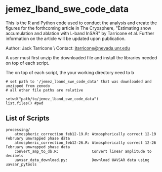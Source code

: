 # jemez_lband_swe_code_data

This is the R and Python code used to conduct the analysis and create the figures for the forthcoming article in The Cryosphere, "Estimating snow accumulation and ablation with L-band InSAR" by Tarricone et al. Further information on the article will be updated upon publication.

Author: Jack Tarricone \\
Contact: jtarricone@nevada.unr.edu

A user must first unzip the downloaded file and install the libraries needed on top of each script.

The on top of each script, the your working directory need to b

```
# set path to '/jemez_lband_swe_code_data' that was downloaded and unzipped from zenodo
# all other file paths are relative

setwd("path/to/jemez_lband_swe_code_data")
list.files() #pwd
```

## List of Scripts

	processing/
		atmospheric_correction_feb12-19.R: Atmospherically correct 12-19 February unwrapped phase data
		atmospheric_correction_feb12-26.R: Atmospherically correct 12-26 February unwrapped phase data
		convert_amp_to_db.R:               Convert linear amplitude to decibels
		uavsar_data_download.py:		   Download UAVSAR data using uavsar_pytools
